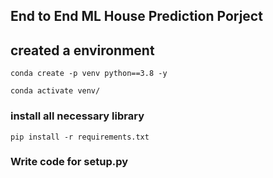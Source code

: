 ## End to End ML House Prediction Porject

## created a environment
```
conda create -p venv python==3.8 -y

conda activate venv/

```

### install all necessary library

```
pip install -r requirements.txt

```

### Write code for setup.py

```

```